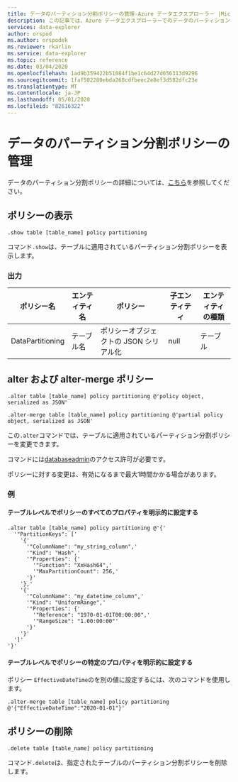 ```yaml
---
title: データのパーティション分割ポリシーの管理-Azure データエクスプローラー |Microsoft Docs
description: この記事では、Azure データエクスプローラーでのデータのパーティション分割ポリシーの管理について説明します。
services: data-explorer
author: orspod
ms.author: orspodek
ms.reviewer: rkarlin
ms.service: data-explorer
ms.topic: reference
ms.date: 03/04/2020
ms.openlocfilehash: 1ad9b359422b51084f1be1c64d27d656313d9296
ms.sourcegitcommit: 1faf502280ebda268cdfbeec2e8ef3d582dfc23e
ms.translationtype: MT
ms.contentlocale: ja-JP
ms.lasthandoff: 05/01/2020
ms.locfileid: "82616322"
---
```

# <a name="data-partitioning-policy-management"></a>データのパーティション分割ポリシーの管理

データのパーティション分割ポリシーの詳細については、[こちら](../management/partitioningpolicy.md)を参照してください。

## <a name="show-policy"></a>ポリシーの表示

```kusto
.show table [table_name] policy partitioning
```

コマンド`.show`は、テーブルに適用されているパーティション分割ポリシーを表示します。

### <a name="output"></a>出力

|ポリシー名 | エンティティ名 | ポリシー | 子エンティティ | エンティティの種類
|---|---|---|---|---
|DataPartitioning | テーブル名 | ポリシーオブジェクトの JSON シリアル化 | null | テーブル

## <a name="alter-and-alter-merge-policy"></a>alter および alter-merge ポリシー

```kusto
.alter table [table_name] policy partitioning @'policy object, serialized as JSON'

.alter-merge table [table_name] policy partitioning @'partial policy object, serialized as JSON'
```

この`.alter`コマンドでは、テーブルに適用されているパーティション分割ポリシーを変更できます。

コマンドには[databaseadmin](access-control/role-based-authorization.md)のアクセス許可が必要です。

ポリシーに対する変更は、有効になるまで最大1時間かかる場合があります。

### <a name="examples"></a>例

#### <a name="setting-all-properties-of-the-policy-explicitly-at-table-level"></a>テーブルレベルでポリシーのすべてのプロパティを明示的に設定する

```kusto
.alter table [table_name] policy partitioning @'{'
  '"PartitionKeys": ['
    '{'
      '"ColumnName": "my_string_column",'
      '"Kind": "Hash",'
      '"Properties": {'
        '"Function": "XxHash64",'
        '"MaxPartitionCount": 256,'
      '}'
    '},'
    '{'
      '"ColumnName": "my_datetime_column",'
      '"Kind": "UniformRange",'
      '"Properties": {'
        '"Reference": "1970-01-01T00:00:00",'
        '"RangeSize": "1.00:00:00"'
      '}'
    '}'
  ']'
'}'
```

#### <a name="setting-a-specific-property-of-the-policy-explicitly-at-table-level"></a>テーブルレベルでポリシーの特定のプロパティを明示的に設定する

ポリシー `EffectiveDateTime`のを別の値に設定するには、次のコマンドを使用します。

```kusto
.alter-merge table [table_name] policy partitioning @'{"EffectiveDateTime":"2020-01-01"}'
```

## <a name="delete-policy"></a>ポリシーの削除

```kusto
.delete table [table_name] policy partitioning
```

コマンド`.delete`は、指定されたテーブルのパーティション分割ポリシーを削除します。
